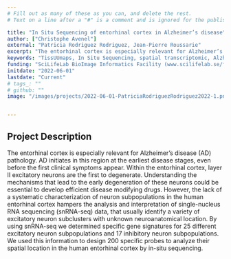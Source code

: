 ```yaml
---
# Fill out as many of these as you can, and delete the rest.
# Text on a line after a "#" is a comment and is ignored for the published page.

title: "In Situ Sequencing of entorhinal cortex in Alzheimer’s disease"
author: ["Christophe Avenel"]
external: "Patricia Rodriguez Rodriguez, Jean-Pierre Roussarie"
excerpt: "The entorhinal cortex is especially relevant for Alzheimer’s disease (AD) pathology. AD initiates in this region at the earliest disease stages, even before the first clinical symptoms appear. Within the entorhinal cortex, layer II excitatory neurons are the first to degenerate. Understanding the mechanisms that lead to the early degeneration of these neurons could be essential to develop efficient disease modifying drugs. However, the lack of a systematic characterization of neuron subpopulations in the human entorhinal cortex hampers the analysis and interpretation of single-nucleus RNA sequencing (snRNA-seq) data, that usually identify a variety of excitatory neuron subclusters with unknown neuroanatomical location. By using snRNA-seq we determined specific gene signatures for 25 different excitatory neuron subpopulations and 17 inhibitory neuron subpopulations. We used this information to design 200 specific probes to analyze their spatial location in the human entorhinal cortex by in-situ sequencing."
keywords: "TissUUmaps, In Situ Sequencing, spatial transcriptomic, Alzheimer’s disease, entorhinal cortex"
funding: "SciLifeLab BioImage Informatics Facility (www.scilifelab.se/facilities/bioimage-informatics)"
initdate: "2022-06-01"
lastdate: "Current"
# tags_: ""
# github: ""
image: "/images/projects/2022-06-01-PatriciaRodriguezRodriguez2022-1.png"


---
```


## Project Description
The entorhinal cortex is especially relevant for Alzheimer’s disease (AD) pathology. AD initiates in this region at the earliest disease stages, even before the first clinical symptoms appear. Within the entorhinal cortex, layer II excitatory neurons are the first to degenerate. Understanding the mechanisms that lead to the early degeneration of these neurons could be essential to develop efficient disease modifying drugs. However, the lack of a systematic characterization of neuron subpopulations in the human entorhinal cortex hampers the analysis and interpretation of single-nucleus RNA sequencing (snRNA-seq) data, that usually identify a variety of excitatory neuron subclusters with unknown neuroanatomical location. By using snRNA-seq we determined specific gene signatures for 25 different excitatory neuron subpopulations and 17 inhibitory neuron subpopulations. We used this information to design 200 specific probes to analyze their spatial location in the human entorhinal cortex by in-situ sequencing.